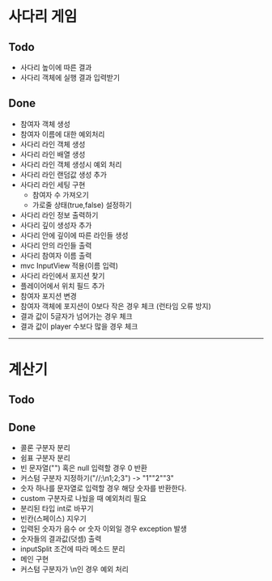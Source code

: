 # 사다리 게임
## Todo
* 사다리 높이에 따른 결과
* 사다리 객체에 실행 결과 입력받기

## Done
* 참여자 객체 생성
* 참여자 이름에 대한 예외처리
* 사다리 라인 객체 생성
* 사다리 라인 배열 생성
* 사다리 라인 객체 생성시 예외 처리
* 사다리 라인 랜덤값 생성 추가
* 사다리 라인 세팅 구현
    * 참여자 수 가져오기
    * 가로줄 상태(true,false) 설정하기
* 사다리 라인 정보 출력하기
* 사다리 깊이 생성자 추가
* 사다리 안에 깊이에 따른 라인들 생성
* 사다리 안의 라인들 출력
* 사다리 참여자 이름 출력
* mvc InputView 적용(이름 입력)
* 사다리 라인에서 포지션 찾기
* 플레이어에서 위치 필드 추가
* 참여자 포지션 변경
* 참여자 객체에 포지션이 0보다 작은 경우 체크 (런타임 오류 방지)
* 결과 값이 5글자가 넘어가는 경우 체크
* 결과 값이 player 수보다 많을 경우 체크

---
# 계산기
## Todo

## Done
* 콜론 구분자 분리
* 쉼표 구분자 분리
* 빈 문자열("") 혹은 null 입력할 경우 0 반환
* 커스텀 구분자 지정하기("//;\n1;2;3") -> "1""2""3"
* 숫자 하나를 문자열로 입력할 경우 해당 숫자를 반환한다.
* custom 구분자로 나눴을 때 예외처리 필요
* 분리된 타입 int로 바꾸기
* 빈칸(스페이스) 지우기
* 입력된 숫자가 음수 or 숫자 이외일 경우 exception 발생
* 숫자들의 결과값(덧셈) 출력
* inputSplit 조건에 따라 메소드 분리
* 메인 구현
* 커스텀 구분자가 \n인 경우 예외 처리
